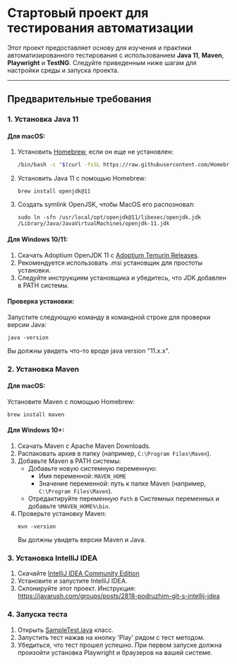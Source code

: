 # Стартовый проект для тестирования автоматизации

Этот проект предоставляет основу для изучения и практики автоматизированного тестирования с использованием **Java 11**, **Maven**, **Playwright** и **TestNG**. Следуйте приведенным ниже шагам для настройки среды и запуска проекта.

---

## Предварительные требования

### 1. Установка Java 11
#### Для macOS:
1. Установить [Homebrew](https://brew.sh/), если он еще не установлен:
   ```bash
   /bin/bash -c "$(curl -fsSL https://raw.githubusercontent.com/Homebrew/install/HEAD/install.sh)"
   
2. Установить Java 11 с помощью Homebrew:
    ```
    brew install openjdk@11
    ```
3. Создать symlink OpenJSK, чтобы MacOS его распозновал:
    ```
   sudo ln -sfn /usr/local/opt/openjdk@11/libexec/openjdk.jdk /Library/Java/JavaVirtualMachines/openjdk-11.jdk
   ```

#### Для Windows 10/11:
1. Скачать Adoptium OpenJDK 11 с [Adoptium Temurin Releases](https://adoptium.net/temurin/releases/?os=windows&version=11&arch=x64).
2. Рекомендуется использовать .msi установщик для простоты установки.
3. Следуйте инструкциям установщика и убедитесь, что JDK добавлен в PATH системы.

#### Проверка установки:

 Запустите следующую команду в командной строке для проверки версии Java:

```java -version```

Вы должны увидеть что-то вроде java version "11.x.x".


### 2. Установка Maven
#### Для macOS:
   Установите Maven с помощью Homebrew:
   ```
   brew install maven
   ```
#### Для Windows 10+:
1. Скачать Maven с Apache Maven Downloads.
2. Распаковать архив в папку (например, `C:\Program Files\Maven`).
3. Добавьте Maven в PATH системы:
   * Добавьте новую системную переменную:
     * Имя переменной: ```MAVEN_HOME```
     * Значение переменной: путь к папке Maven (например, ``C:\Program Files\Maven``).
   * Отредактируйте переменную `Path` в Системных переменных и добавьте `%MAVEN_HOME%\bin`.
4. Проверьте установку Maven:
   ```
   mvn -version
   ```
   Вы должны увидеть версии Maven и Java.

### 3. Установка IntelliJ IDEA
   1. Скачайте [IntelliJ IDEA Community Edition](https://www.jetbrains.com/idea/download/)
   2. Установите и запустите IntelliJ IDEA.
   3. Склонируйте этот проект. Инструкция: https://javarush.com/groups/posts/2818-podruzhim-git-s-intellij-idea

### 4. Запуска теста
1. Открыть [SampleTest.java](/src/test/java/ru/wb/qaauto/SampleTest.java) класс.
2. Запустить тест нажав на кнопку 'Play' рядом с тест методом.
3. Убедиться, что тест прошел успешно. При первом запуске должна произойти установка Playwright и браузеров на вашей системе.

